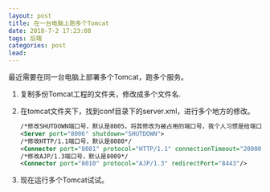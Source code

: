 ```yaml
---
layout: post
title: 在一台电脑上跑多个Tomcat
date: 2018-7-2 17:23:08
tags: 后端
categories: post
lead: 
---
```


最近需要在同一台电脑上部署多个Tomcat，跑多个服务。

1. 复制多份Tomcat工程的文件夹，修改成多个文件名.

2. 在tomcat文件夹下，找到conf目录下的server.xml，进行多个地方的修改。

   ```xml
   /*修改SHUTDOWN端口号，默认是8005，将其修改为被占用的端口号，我个人习惯是给端口号+1*/
   <Server port="8006" shutdown="SHUTDOWN">
   /*修改HTTP/1.1端口号，默认是8080*/
   <Connector port="8081" protocol="HTTP/1.1" connectionTimeout="20000" redirectPort="8443"/>
   /*修改AJP/1.3端口号，默认是8009*/
   <Connector port="8010" protocol="AJP/1.3" redirectPort="8443"/>
   ```

3. 现在运行多个Tomcat试试。